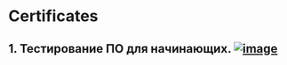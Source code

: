 # Certificates
## 1. Тестирование ПО для начинающих. [![image](https://user-images.githubusercontent.com/110128771/217039211-9564e3a9-2419-4875-aed5-b765bceda524.png)](https://stepik.org/cert/1781523)
